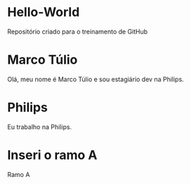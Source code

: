 # Hello-World
Repositório criado para o treinamento de GitHub
# Marco Túlio
Olá, meu nome é Marco Túlio e sou estagiário dev na Philips.
# Philips
Eu trabalho na Philips.
# Inseri o ramo A
Ramo A
